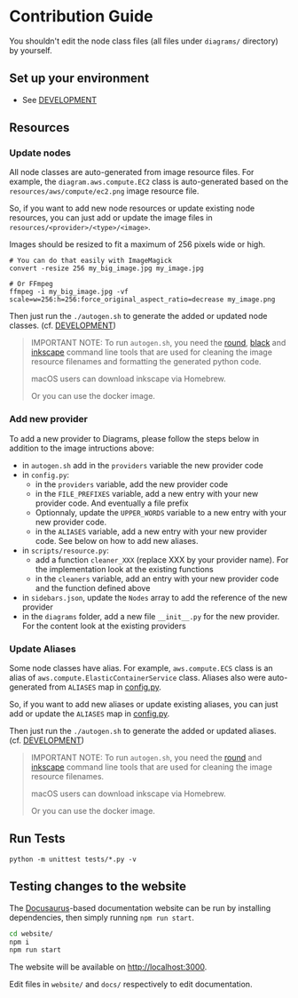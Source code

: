 # Contribution Guide

You shouldn't edit the node class files (all files under `diagrams/` directory) by
yourself.

## Set up your environment

- See [DEVELOPMENT][DEVELOPMENT.md]

## Resources

### Update nodes

All node classes are auto-generated from image resource files. For example, the
`diagram.aws.compute.EC2` class is auto-generated based on the
`resources/aws/compute/ec2.png` image resource file.

So, if you want to add new node resources or update existing node resources, you
can just add or update the image files in `resources/<provider>/<type>/<image>`.

Images should be resized to fit a maximum of 256 pixels wide or high.

```shell
# You can do that easily with ImageMagick
convert -resize 256 my_big_image.jpg my_image.jpg

# Or FFmpeg
ffmpeg -i my_big_image.jpg -vf scale=w=256:h=256:force_original_aspect_ratio=decrease my_image.png
```

Then just run the `./autogen.sh` to generate the added or updated node classes. (cf. [DEVELOPMENT][DEVELOPMENT.md])

> IMPORTANT NOTE: To run `autogen.sh`, you need the [round][round], [black][black] and
> [inkscape][inkscape] command line tools that are used for cleaning the image
> resource filenames and formatting the generated python code.
>
> macOS users can download inkscape via Homebrew.
>
> Or you can use the docker image.

[DEVELOPMENT.md]: ./DEVELOPMENT.md
[round]: https://github.com/mingrammer/round
[black]: https://pypi.org/project/black
[inkscape]: https://inkscape.org/ko/release

### Add new provider

To add a new provider to Diagrams, please follow the steps below in addition to the image intructions above:
- in `autogen.sh` add in the `providers` variable the new provider code
- in `config.py`:
  - in the `providers` variable, add the new provider code
  - in the `FILE_PREFIXES` variable, add a new entry with your new provider code. And eventually a file prefix
  - Optionnaly, update the `UPPER_WORDS` variable to a new entry with your new provider code.
  - in the `ALIASES` variable, add a new entry with your new provider code. See below on how to add new aliases.
- in `scripts/resource.py`:
  - add a function `cleaner_XXX` (replace XXX by your provider name). For the implementation look at the existing functions
  - in the `cleaners` variable, add an entry with your new provider code and the function defined above
- in `sidebars.json`, update the `Nodes` array to add the reference of the new provider
- in the `diagrams` folder, add a new file `__init__.py` for the new provider. For the content look at the existing providers

### Update Aliases

Some node classes have alias. For example, `aws.compute.ECS` class is an alias
of `aws.compute.ElasticContainerService` class. Aliases also were auto-generated
from `ALIASES` map in [config.py](config.py).

So, if you want to add new aliases or update existing aliases, you can just add
or update the `ALIASES` map in [config.py](config.py).

Then just run the `./autogen.sh` to generate the added or updated aliases. (cf. [DEVELOPMENT][DEVELOPMENT.md])

> IMPORTANT NOTE: To run `autogen.sh`, you need the [round][round] and
> [inkscape][inkscape] command line tools that are used for cleaning the image
> resource filenames.
>
> macOS users can download inkscape via Homebrew.
>
> Or you can use the docker image.

## Run Tests

```shell
python -m unittest tests/*.py -v
```

## Testing changes to the website

The [Docusaurus](https://docusaurus.io/)-based documentation website can be run by installing dependencies, then simply running `npm run start`.

```bash
cd website/
npm i
npm run start
```

The website will be available on [http://localhost:3000](http://localhost:3000).

Edit files in `website/` and `docs/` respectively to edit documentation.
